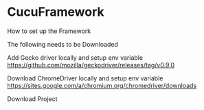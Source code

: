 # CucuFramework

How to set up the Framework

The following needs to be Downloaded

Add Gecko driver locally and setup env variable
https://github.com/mozilla/geckodriver/releases/tag/v0.9.0

Download ChromeDriver locally and setup env variable
https://sites.google.com/a/chromium.org/chromedriver/downloads

Download Project

